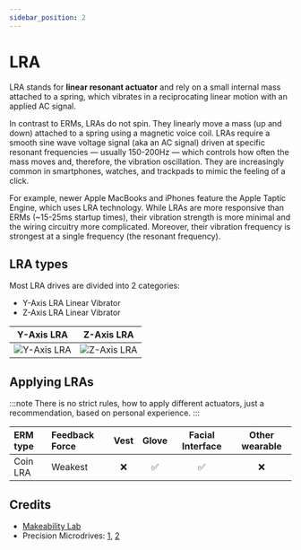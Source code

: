 ```yaml
---
sidebar_position: 2
---
```


# LRA

LRA stands for **linear resonant actuator** and rely on a small internal mass attached to a spring, which vibrates in a reciprocating linear motion with an applied AC signal.

In contrast to ERMs, LRAs do not spin. They linearly move a mass (up and down) attached to a spring using a magnetic voice coil. LRAs require a smooth sine wave voltage signal (aka an AC signal) driven at specific resonant frequencies &mdash; usually 150-200Hz &mdash; which controls how often the mass moves and, therefore, the vibration oscillation. They are increasingly common in smartphones, watches, and trackpads to mimic the feeling of a click.

For example, newer Apple MacBooks and iPhones feature the Apple Taptic Engine, which uses LRA technology. While LRAs are more responsive than ERMs (~15-25ms startup times), their vibration strength is more minimal and the wiring circuitry more complicated. Moreover, their vibration frequency is strongest at a single frequency (the resonant frequency).

## LRA types

Most LRA drives are divided into 2 categories:

* Y-Axis LRA Linear Vibrator
* Z-Axis LRA Linear Vibrator

| Y-Axis LRA | Z-Axis LRA |
| :--------: | :--------: |
| ![Y-Axis LRA](https://www.precisionmicrodrives.com/wp-content/uploads/2021/10/lra-linear-vibrator-construction.original.jpg) | ![Z-Axis LRA](https://www.precisionmicrodrives.com/wp-content/uploads/2021/10/z-axis-linear-resonant-actuator.original.png) |

## Applying LRAs

:::note
There is no strict rules, how to apply different actuators, just a recommendation, based on personal experience.
:::

| ERM type | Feedback Force | Vest | Glove | Facial Interface | Other wearable |
| :--------| :------------- | :--: | :---: | :--------------: | :------------: |
| Coin LRA | Weakest        | ❌   | ✅    | ✅              | ❌             |

## Credits

- [Makeability Lab](https://makeabilitylab.github.io/physcomp/advancedio/vibromotor.html)
- Precision Microdrives: [1](https://www.precisionmicrodrives.com/vibration-motors-erms-and-lras), [2](https://www.precisionmicrodrives.com/linear-resonant-actuators-lras)
